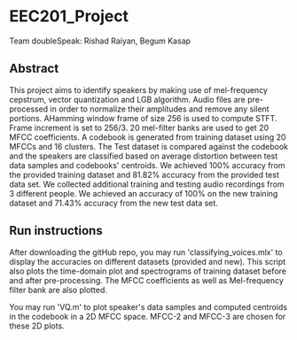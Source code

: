 # EEC201_Project

Team doubleSpeak: Rishad Raiyan, Begum Kasap

## Abstract

This project aims to identify speakers by making use of mel-frequency cepstrum, vector quantization and LGB algorithm. Audio files are pre-processed in order to normalize their amplitudes and remove any silent portions. AHamming window frame of size 256 is used to compute STFT. Frame increment is set to 256/3. 20 mel-filter banks are used to get 20 MFCC coefficients. A codebook is generated from training dataset using 20 MFCCs and 16 clusters. The Test dataset is compared against the codebook and the speakers are classified based on average distortion between test data samples and codebooks' centroids. We achieved 100% accuracy from the provided training dataset and 81.82% accuracy from the provided test data set. We collected additional training and testing audio recordings from 3 different people. We achieved an accuracy of 100% on the new training dataset and 71.43% accuracy from the new test data set. 

## Run instructions

After downloading the gitHub repo, you may run 'classifying_voices.mlx' to display the accuracies on different datasets (provided and new). This script also plots the time-domain plot and spectrograms of training dataset before and after pre-processing. The MFCC coefficients as well as Mel-frequency filter bank are also plotted. 

You may run 'VQ.m' to plot speaker's data samples and computed centroids in the codebook in a 2D MFCC space. MFCC-2 and MFCC-3 are chosen for these 2D plots. 
